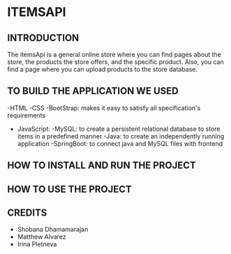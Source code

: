 # ITEMSAPI


## INTRODUCTION
The itemsApi is a general online store where you can find pages about the store, 
the products the store offers, and the specific product. 
Also, you can find a page where you can upload products to the store database. 

##  TO BUILD THE APPLICATION WE USED
-HTML
-CSS
-BootStrap: makes it easy to satisfy all specification's requirements
- JavaScript:
-MySQL: to create a persistent relational database to store items in a predefined manner
-Java: to create an independently running application
-SpringBoot: to connect java and MySQL files with frontend


## HOW TO INSTALL AND RUN THE PROJECT

## HOW TO USE THE PROJECT

## CREDITS
- Shobana Dhamamarajan
- Matthew Alvarez
- Irina Pletneva

## 




